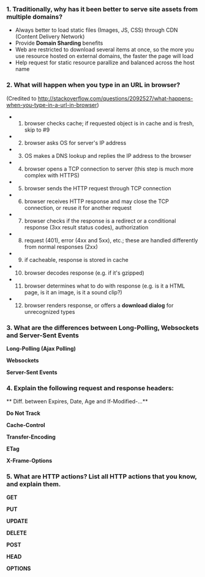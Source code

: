 ### 1. Traditionally, why has it been better to serve site assets from multiple domains?
* Always better to load static files (Images, JS, CSS) through CDN (Content Delivery Network)
* Provide **Domain Sharding** benefits
* Web are restricted to download several items at once, so the more you use resource hosted on external domains, the faster the page will load
* Help request for static resource parallize and balanced across the host name


### 2. What will happen when you type in an URL in browser?
(Credited to http://stackoverflow.com/questions/2092527/what-happens-when-you-type-in-a-url-in-browser)

* 1. browser checks cache; if requested object is in cache and is fresh, skip to #9
* 2. browser asks OS for server's IP address
* 3. OS makes a DNS lookup and replies the IP address to the browser
* 4. browser opens a TCP connection to server (this step is much more complex with HTTPS)
* 5. browser sends the HTTP request through TCP connection
* 6. browser receives HTTP response and may close the TCP connection, or reuse it for another request
* 7. browser checks if the response is a redirect or a conditional response (3xx result status codes), authorization
* 8. request (401), error (4xx and 5xx), etc.; these are handled differently from normal responses (2xx)
* 9. if cacheable, response is stored in cache
* 10. browser decodes response (e.g. if it's gzipped)
* 11. browser determines what to do with response (e.g. is it a HTML page, is it an image, is it a sound clip?)
* 12. browser renders response, or offers a **download dialog** for unrecognized types


### 3. What are the differences between Long-Polling, Websockets and Server-Sent Events

**Long-Polling (Ajax Polling)**

**Websockets**

**Server-Sent Events**


### 4. Explain the following request and response headers:

** Diff. between Expires, Date, Age and If-Modified-...**

**Do Not Track**

**Cache-Control**

**Transfer-Encoding**

**ETag**

**X-Frame-Options**

### 5. What are HTTP actions? List all HTTP actions that you know, and explain them.

**GET**

**PUT**

**UPDATE**

**DELETE**

**POST**

**HEAD**

**OPTIONS**
